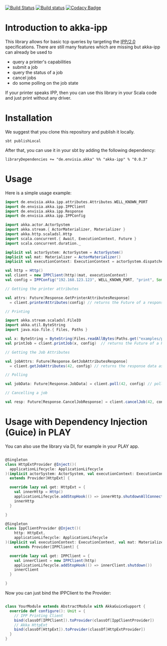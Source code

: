 [![Build Status](https://travis-ci.org/zy4/akka-ipp.svg?branch=master)](https://travis-ci.org/zy4/akka-ipp)
[![Build status](https://ci.appveyor.com/api/projects/status/odbi1gqfas4x5uq6?svg=true)](https://ci.appveyor.com/project/zy4/akka-ipp)
[![Codacy Badge](https://api.codacy.com/project/badge/Grade/3cc32ff259cb4e68a178ac895290a944)](https://www.codacy.com/app/zy4/akka-ipp?utm_source=github.com&amp;utm_medium=referral&amp;utm_content=zy4/akka-ipp&amp;utm_campaign=Badge_Grade)

Introduction to akka-ipp
=========================

This library allows for basic tcp queries by targeting the [IPP/2.0](https://en.wikipedia.org/wiki/Internet_Printing_Protocol) specifications. 
There are still many features which are missing but akka-ipp can already be used to 

* query a printer's capabilities
* submit a job
* query the status of a job
* cancel jobs
* do some polling on the job state

If your printer speaks IPP, then you can use this library in your Scala code and just print without any driver.

Installation
============

We suggest that you clone this repository and publish it locally.

`sbt publishLocal`

After that, you can use it in your sbt by adding the following dependency:

`libraryDependencies += "de.envisia.akka" %% "akka-ipp" % "0.0.3"`


Usage
=====

Here is a simple usage example:

```scala
import de.envisia.akka.ipp.attributes.Attributes.WELL_KNOWN_PORT
import de.envisia.akka.ipp.IPPClient
import de.envisia.akka.ipp.Response
import de.envisia.akka.ipp.IPPConfig

import akka.actor.ActorSystem
import akka.stream.{ ActorMaterializer, Materializer }
import akka.http.scaladsl.Http
import scala.concurrent.{ Await, ExecutionContext, Future }
import scala.concurrent.duration._

implicit val actorSystem: ActorSystem = ActorSystem()
implicit val mat: Materializer = ActorMaterializer()
implicit val executionContext: ExecutionContext = actorSystem.dispatcher

val http = Http()
val client = new IPPClient(http)(mat, executionContext)
val config = IPPConfig("192.168.123.123", WELL_KNOWN_PORT, "print", Some("username"), 2.seconds) // all params except ip are optional

// Getting the printer attributes

val attrs: Future[Response.GetPrinterAttributesResponse] 
  = client.printerAttributes(config) // returns the Future of a response object

// Printing

import akka.stream.scaladsl.FileIO
import akka.util.ByteString
import java.nio.file.{ Files, Paths }

val x: ByteString = ByteString(Files.readAllBytes(Paths.get("examples/pdf-sample.pdf")))
val printJob = client.printJob(x, config)  // returns the Future of a PrintJob response

// Getting the Job Attributes

val jobAttrs: Future[Response.GetJobAttributesResponse] 
  = client.getJobAttributes(42, config) // returns the response data as a Scala Future

// Polling

val jobData: Future[Response.JobData] = client.poll(42, config) // polls the state of some job by job id

// Cancelling a job

val resp: Future[Response.CancelJobResponse] = client.cancelJob(42, config)

```



Usage with Dependency Injection (Guice) in PLAY
===============================================
You can also use the library via DI, for example in your PLAY app.

```scala

@Singleton
class HttpExtProvider @Inject()(
  applicationLifecycle: ApplicationLifecycle
)(implicit actorSystem: ActorSystem, val executionContext: ExecutionContext, val mat: Materializer)
  extends Provider[HttpExt] {

  override lazy val get: HttpExt = {
    val innerHttp = Http()
    applicationLifecycle.addStopHook(() => innerHttp.shutdownAllConnectionPools())
    innerHttp
  }

}

@Singleton
class IppClientProvider @Inject()(
    http: HttpExt,
    applicationLifecycle: ApplicationLifecycle
)(implicit val executionContext: ExecutionContext, val mat: Materializer)
    extends Provider[IPPClient] {

  override lazy val get: IPPClient = {
    val innerClient = new IPPClient(http)
    applicationLifecycle.addStopHook(() => innerClient.shutdown())
    innerClient
  }

}


```

Now you can just bind the IPPClient to the Provider:

```scala

class YourModule extends AbstractModule with AkkaGuiceSupport {
  override def configure(): Unit = {
    // IPP Printing Client
    bind(classOf[IPPClient]).toProvider(classOf[IppClientProvider])
    // Akka HttpExt
    bind(classOf[HttpExt]).toProvider(classOf[HttpExtProvider])
  }
}

```